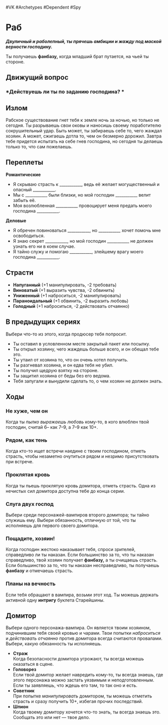#VK  #Archetypes #Dependent #Spy 

# Раб

***Двуличный и раболепный, ты прячешь амбиции  и жажду под маской верности господину.***  

Ты получаешь **фанбазу,**  когда младший брат путается,  на чьей ты стороне.

## Движущий вопрос
### *Действуешь ли ты по заданию господина? *


## Излом
Рабское существование гнет тебя к земле ночь за ночью, но только не сегодня. Ты разрываешь свои оковы и наносишь своему  поработителю сокрушительный удар. Быть может, ты забираешь  себе то, чего жаждал хозяин. А может, сжигаешь дотла то, чем он  безмерно дорожил. Завтра тебе придется испытать на себе гнев  господина, но сегодня ты делаешь только то, что сам пожелаешь.

## Переплеты
**Романтические** 
- Я скрываю страсть к \_\_\_\_\_\_\_\_\_\_\_, ведь её желает могущественный и опасный \_\_\_\_\_\_\_\_\_\_\_.  
-  Мы с \_\_\_\_\_\_\_\_\_\_\_ были близки, но мой господин  \_\_\_\_\_\_\_\_\_\_\_ велит забыть её.  
- Моя возлюбленная \_\_\_\_\_\_\_\_\_\_\_ провоцирует меня предать моего господина \_\_\_\_\_\_\_\_\_\_\_.  

**Деловые**   
- Я обречен повиноваться \_\_\_\_\_\_\_\_\_\_\_, но \_\_\_\_\_\_\_\_\_\_\_ хочет помочь мне освободиться.   
- Я знаю секрет  \_\_\_\_\_\_\_\_\_\_\_, но мой господин  \_\_\_\_\_\_\_\_\_\_\_ не должен узнать его ни в коем случае.  
- Я тайно служу и помогаю \_\_\_\_\_\_\_\_\_\_\_, злейшему врагу  моего господина \_\_\_\_\_\_\_\_\_\_\_.

## Страсти
- **Напуганный** 
 (+1 манипулировать, -2 требовать)  
- **Виноватый** 
 (+1 выразить чувства, -2 обвинить)  
- **Униженный** 
 (+1 наброситься, -2 манипулировать)  
- **Параноидальный**
 (+1 обвинить, -2 выразить любовь)
- **Голодный** 
 (+1 наброситься, -2 действовать отчаянно)

## В предыдущих сериях
 Выбери что-то из этого, когда продюсер тебя попросит. 
- Ты оставил в условленном месте закрытый пакет  или посылку.  
- Ты открыл хозяину, чего жаждешь больше всего, и он  обещал тебе это.  
- Ты утаил от хозяина то, что он очень хотел получить.  
- Ты разгневал хозяина, и он едва тебя не убил.  
- Ты получил щедрую взятку на стороне.  
- Ты защитил хозяина от беды без его ведома.  
- Тебя запугали и вынудили сделать то, о чем хозяин  не должен знать. 

## Ходы
### Не хуже, чем он  
Когда ты *пылко выражаешь любовь* кому-то, в кого влюблен  твой господин, считай 6– как 7–9, а 7–9 как 10+.  
### Рядом, как тень   
Когда кто-то ищет встречи наедине с твоим господином,  отметь страсть, чтобы незаметно очутиться рядом и незримо  присутствовать при встрече.   
### Проклятая кровь   
Когда ты пьешь проклятую кровь домитора, отметь страсть.  Одна из нечистых сил домитора доступна тебе до конца  серии.   
### Слуга двух господ   
Выбери среди персонажей-вампиров второго домитора; ты  тайно служишь ему. Выбери обязанность, отличную от той,  что ты исполняешь для первого своего домитора.   
### Пощадите, хозяин!   
Когда господин жестоко наказывает тебя, спроси зрителей,  справедливо ли ты наказан. Если большинство за то, что ты  наказан справедливо, твой хозяин получает **фанбазу,** а ты  очищаешь страсть. Если большинство за то, что ты наказан  несправедливо, ты получаешь **фанбазу** и отмечаешь страсть.   

### Планы на вечность
Если тебя обращают в вампира, возьми этот ход. Ты можешь  держать активной одну **интригу** буклета Старейшины.


## Домитор
Выбери одного персонажа-вампира. Он является твоим хозяином, подчинившим тебя своей кровью и чарами. 
Твои попытки *наброситься* и *действовать отчаянно* против домитора всегда считаются провалами. 
Выбери, какую обязанность ты исполняешь.
- **Страж**  
Когда безопасности домитора  угрожают, ты всегда можешь  оказаться в сцене.   
- **Головорез**  
Если твой домитор желает  навредить кому-то, ты всегда  знаешь, где этого персонажа можно застать уязвимым  и неподготовленным. Если  ты заявляешь, что ждешь его  там, то так оно и есть. 
- **Советник**  
При попытке *манипулировать* домитором, ты можешь  отметить страсть и сразу получить 10+, избегая прочих  последствий.  
- **Шпион**  
Когда твоему домитору хочется что-то знать, ты всегда  знаешь это. Сообщать это или  нет — твое дело.
